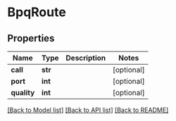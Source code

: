 # BpqRoute

## Properties
Name | Type | Description | Notes
------------ | ------------- | ------------- | -------------
**call** | **str** |  | [optional] 
**port** | **int** |  | [optional] 
**quality** | **int** |  | [optional] 

[[Back to Model list]](../README.md#documentation-for-models) [[Back to API list]](../README.md#documentation-for-api-endpoints) [[Back to README]](../README.md)

